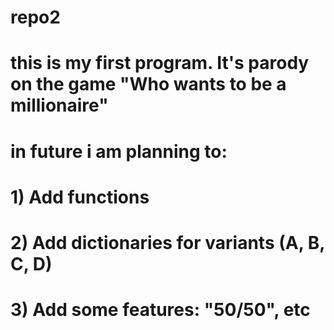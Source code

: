 # repo2
# this is my first program. It's parody on the game "Who wants to be a millionaire"
# in future i am planning to:
# 1) Add functions
# 2) Add dictionaries for variants (A, B, C, D)
# 3) Add some features: "50/50", etc